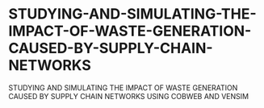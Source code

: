 # STUDYING-AND-SIMULATING-THE-IMPACT-OF-WASTE-GENERATION-CAUSED-BY-SUPPLY-CHAIN-NETWORKS
STUDYING AND SIMULATING THE IMPACT OF WASTE GENERATION CAUSED BY SUPPLY CHAIN NETWORKS USING COBWEB AND VENSIM
